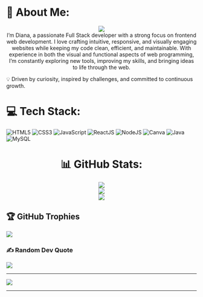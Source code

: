 # 🍓 About Me:
  
  <p align="center">
    <a href="https://github.com/DenverCoder1/readme-typing-svg"><img src="https://readme-typing-svg.herokuapp.com?lines=Full+Stack+Web+Developer;Graphic%20Designer;Always%20learning%20new%20things&center=true&width=500&height=50"></a>
  <br>
    I’m Diana, a passionate Full Stack developer with a strong focus on frontend web development. I love crafting intuitive, responsive, and visually engaging websites while keeping my code clean, efficient, and maintainable.
With experience in both the visual and functional aspects of web programming, I’m constantly exploring new tools, improving my skills, and bringing ideas to life through the web.

  </p>

💡 Driven by curiosity, inspired by challenges, and committed to continuous growth.



# 💻 Tech Stack:
![HTML5](https://img.shields.io/badge/html5-%23E34F26.svg?style=for-the-badge&logo=html5&logoColor=white) ![CSS3](https://img.shields.io/badge/css3-%231572B6.svg?style=for-the-badge&logo=css3&logoColor=white) ![JavaScript](https://img.shields.io/badge/javascript-%23E30F00.svg?style=for-the-badge&logo=javascript&logoColor=%23F7DF1E) ![ReactJS](https://img.shields.io/badge/reactJS-%2320232a.svg?style=for-the-badge&logo=react&logoColor=%2361DAFB) ![NodeJS](https://img.shields.io/badge/NodeJS-%2320232a.svg?style=for-the-badge&logo=node&logoColor=%2361DAFB) ![Canva](https://img.shields.io/badge/Canva-%2300C4CC.svg?style=for-the-badge&logo=Canva&logoColor=white) ![Java](https://img.shields.io/badge/Java-%23E34F00.svg?style=for-the-badge&logo=java&logoColor=white)
![MySQL](https://img.shields.io/badge/MySQL-%231572B6.svg?style=for-the-badge&logo=mysql&logoColor=white)

<div align="center">

# 📊 GitHub Stats:
![](https://github-readme-stats.vercel.app/api?username=Aneal07&theme=dracula&hide_border=false&include_all_commits=false&count_private=false)<br/>
![](https://github-readme-streak-stats.herokuapp.com/?user=Aneal07&theme=dracula&hide_border=false)<br/>
![](https://github-readme-stats.vercel.app/api/top-langs/?username=Aneal07&theme=dracula&hide_border=false&include_all_commits=false&count_private=false&layout=compact)

</div>

## 🏆 GitHub Trophies
![](https://github-profile-trophy.vercel.app/?username=Aneal07&theme=onedark&no-frame=true&no-bg=false&margin-w=4)




### ✍️ Random Dev Quote
![](https://quotes-github-readme.vercel.app/api?type=horizontal&theme=radical)

---
[![](https://visitcount.itsvg.in/api?id=Aneal07&icon=2&color=4)](https://visitcount.itsvg.in)

------

